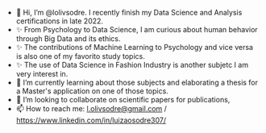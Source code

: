 - 👋 Hi, I’m @lolivsodre. I recently finish my Data Science and Analysis certifications in late 2022.
- ✨ From Psychology to Data Science, I am curious about human behavior through Big Data and its ethics. 
- ✨ The contributions of Machine Learning to Psychology and vice versa is also one of my favorito study topics.
- ✨ The use of Data Science in Fashion Industry is another subjetc I am very interest in.
- 🌱 I’m currently learning about those subjects and elaborating a thesis for a Master's application on one of those topics.
- 💞️ I’m looking to collaborate on scientific papers for publications, 
- 📫 How to reach me: l.olivsodre@gmail.com / https://www.linkedin.com/in/luizaosodre307/

<!---
lolivsodre/lolivsodre is a ✨ special ✨ repository because its `README.md` (this file) appears on your GitHub profile.
You can click the Preview link to take a look at your changes.
--->
